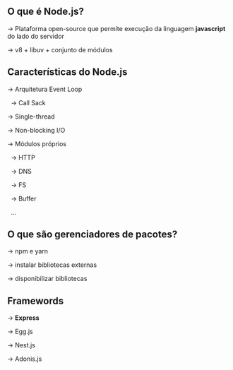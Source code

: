 ## O que é Node.js?
  → Plataforma open-source que permite execução da linguagem **javascript** do lado do servidor

  → v8 + libuv + conjunto de módulos

## Características do Node.js
  → Arquitetura Event Loop

  &nbsp;&nbsp;→ Call Sack

  → Single-thread

  → Non-blocking I/O

  → Módulos próprios

  &nbsp;&nbsp;→ HTTP

  &nbsp;&nbsp;→ DNS

  &nbsp;&nbsp;→ FS

  &nbsp;&nbsp;→ Buffer

  &nbsp;&nbsp;...

## O que são **gerenciadores de pacotes**?
  → npm e yarn

  → instalar bibliotecas externas

  → disponibilizar bibliotecas

## Framewords
  → **Express**

  → Egg.js

  → Nest.js
  
  → Adonis.js


